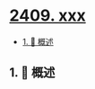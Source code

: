 # [2409. xxx](https://github.com/Tdahuyou/TNotes.leetcode/tree/main/notes/2409.%20xxx)

<!-- region:toc -->

- [1. 📝 概述](#1--概述)

<!-- endregion:toc -->

## 1. 📝 概述

